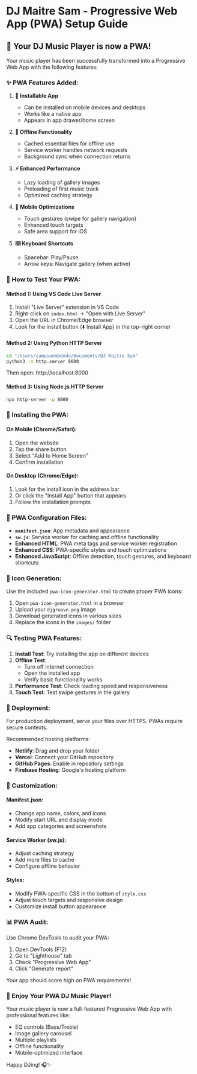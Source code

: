 # DJ Maitre Sam - Progressive Web App (PWA) Setup Guide

## 🎵 Your DJ Music Player is now a PWA!

Your music player has been successfully transformed into a Progressive Web App with the following features:

### ✨ PWA Features Added:

1. **📱 Installable App**
   - Can be installed on mobile devices and desktops
   - Works like a native app
   - Appears in app drawer/home screen

2. **🔄 Offline Functionality**
   - Cached essential files for offline use
   - Service worker handles network requests
   - Background sync when connection returns

3. **⚡ Enhanced Performance**
   - Lazy loading of gallery images
   - Preloading of first music track
   - Optimized caching strategy

4. **📱 Mobile Optimizations**
   - Touch gestures (swipe for gallery navigation)
   - Enhanced touch targets
   - Safe area support for iOS

5. **⌨️ Keyboard Shortcuts**
   - Spacebar: Play/Pause
   - Arrow keys: Navigate gallery (when active)

### 🚀 How to Test Your PWA:

#### Method 1: Using VS Code Live Server
1. Install "Live Server" extension in VS Code
2. Right-click on `index.html` → "Open with Live Server"
3. Open the URL in Chrome/Edge browser
4. Look for the install button (⬇️ Install App) in the top-right corner

#### Method 2: Using Python HTTP Server
```bash
cd "/Users/sampsonmbende/Documents/DJ Maitre Sam"
python3 -m http.server 8000
```
Then open: http://localhost:8000

#### Method 3: Using Node.js HTTP Server
```bash
npx http-server -p 8000
```

### 📱 Installing the PWA:

#### On Mobile (Chrome/Safari):
1. Open the website
2. Tap the share button
3. Select "Add to Home Screen"
4. Confirm installation

#### On Desktop (Chrome/Edge):
1. Look for the install icon in the address bar
2. Or click the "Install App" button that appears
3. Follow the installation prompts

### 🔧 PWA Configuration Files:

- **`manifest.json`**: App metadata and appearance
- **`sw.js`**: Service worker for caching and offline functionality
- **Enhanced HTML**: PWA meta tags and service worker registration
- **Enhanced CSS**: PWA-specific styles and touch optimizations
- **Enhanced JavaScript**: Offline detection, touch gestures, and keyboard shortcuts

### 🎨 Icon Generation:

Use the included `pwa-icon-generator.html` to create proper PWA icons:
1. Open `pwa-icon-generator.html` in a browser
2. Upload your `djgroove.png` image
3. Download generated icons in various sizes
4. Replace the icons in the `images/` folder

### 🔍 Testing PWA Features:

1. **Install Test**: Try installing the app on different devices
2. **Offline Test**: 
   - Turn off internet connection
   - Open the installed app
   - Verify basic functionality works
3. **Performance Test**: Check loading speed and responsiveness
4. **Touch Test**: Test swipe gestures in the gallery

### 🚀 Deployment:

For production deployment, serve your files over HTTPS. PWAs require secure contexts.

Recommended hosting platforms:
- **Netlify**: Drag and drop your folder
- **Vercel**: Connect your GitHub repository
- **GitHub Pages**: Enable in repository settings
- **Firebase Hosting**: Google's hosting platform

### 🔧 Customization:

#### Manifest.json:
- Change app name, colors, and icons
- Modify start URL and display mode
- Add app categories and screenshots

#### Service Worker (sw.js):
- Adjust caching strategy
- Add more files to cache
- Configure offline behavior

#### Styles:
- Modify PWA-specific CSS in the bottom of `style.css`
- Adjust touch targets and responsive design
- Customize install button appearance

### 📊 PWA Audit:

Use Chrome DevTools to audit your PWA:
1. Open DevTools (F12)
2. Go to "Lighthouse" tab
3. Check "Progressive Web App"
4. Click "Generate report"

Your app should score high on PWA requirements!

### 🎵 Enjoy Your PWA DJ Music Player!

Your music player is now a full-featured Progressive Web App with professional features like:
- EQ controls (Bass/Treble)
- Image gallery carousel
- Multiple playlists
- Offline functionality
- Mobile-optimized interface

Happy DJing! 🎧✨
